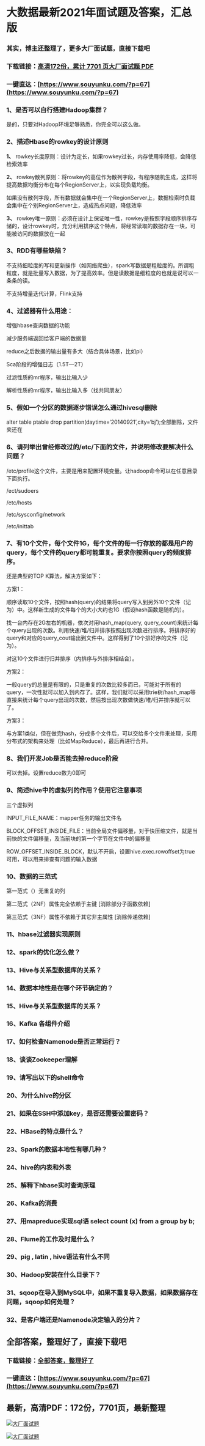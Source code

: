 # 大数据最新2021年面试题及答案，汇总版

### 其实，博主还整理了，更多大厂面试题，直接下载吧

### 下载链接：[高清172份，累计 7701 页大厂面试题  PDF](https://www.souyunku.com/?p=67)

### 一键直达：[https://www.souyunku.com/?p=67](https://www.souyunku.com/?p=67)



### 1、是否可以自行搭建Hadoop集群？

是的，只要对Hadoop环境足够熟悉，你完全可以这么做。


### 2、描述Hbase的rowkey的设计原则

**1、** rowkey长度原则：设计为定长，如果rowkey过长，内存使用率降低，会降低检索效率

**2、** rowkey散列原则：将rowkey的高位作为散列字段，有程序随机生成，这样将提高数据均衡分布在每个RegionServer上，以实现负载均衡。

如果没有散列字段，所有数据就会集中在一个RegionServer上，数据检索时负载会集中在个别RegionServer上，造成热点问题，降低效率

**3、** rowkey唯一原则：必须在设计上保证唯一性，rowkey是按照字段顺序排序存储的，设计rowkey时，充分利用排序这个特点，将经常读取的数据存在一块，可能被访问的数据放在一起


### 3、RDD有哪些缺陷？

不支持细粒度的写和更新操作（如网络爬虫），spark写数据是粗粒度的。所谓粗粒度，就是批量写入数据，为了提高效率。但是读数据是细粒度的也就是说可以一条条的读。

不支持增量迭代计算，Flink支持


### 4、过滤器有什么用途：

增强hbase查询数据的功能

减少服务端返回给客户端的数据量

reduce之后数据的输出量有多大（结合具体场景，比如pi）

Sca阶段的增强日志（1.5T—2T）

过滤性质的mr程序，输出比输入少

解析性质的mr程序，输出比输入多（找共同朋友）


### 5、假如一个分区的数据逐步错误怎么通过hivesql删除

alter table ptable drop partition(daytime=‘20140921’,city=‘bj’);全部删除，文件夹还在


### 6、请列举出曾经修改过的/etc/下面的文件，并说明修改要解决什么问题？

/etc/profile这个文件，主要是用来配置环境变量。让hadoop命令可以在任意目录下面执行。

/ect/sudoers

/etc/hosts

/etc/sysconfig/network

/etc/inittab


### 7、有10个文件，每个文件1G，每个文件的每一行存放的都是用户的query，每个文件的query都可能重复。要求你按照query的频度排序。

还是典型的TOP K算法，解决方案如下：

方案1：

顺序读取10个文件，按照hash(query)的结果将query写入到另外10个文件（记为）中。这样新生成的文件每个的大小大约也1G（假设hash函数是随机的）。

找一台内存在2G左右的机器，依次对用hash_map(query, query_count)来统计每个query出现的次数。利用快速/堆/归并排序按照出现次数进行排序。将排序好的query和对应的query_cout输出到文件中。这样得到了10个排好序的文件（记为）。

对这10个文件进行归并排序（内排序与外排序相结合）。

方案2：

一般query的总量是有限的，只是重复的次数比较多而已，可能对于所有的query，一次性就可以加入到内存了。这样，我们就可以采用trie树/hash_map等直接来统计每个query出现的次数，然后按出现次数做快速/堆/归并排序就可以了。

方案3：

与方案1类似，但在做完hash，分成多个文件后，可以交给多个文件来处理，采用分布式的架构来处理（比如MapReduce），最后再进行合并。


### 8、我们开发Job是否能去掉reduce阶段

可以去掉。设置reduce数为0即可


### 9、简述hive中的虚拟列的作用？使用它注意事项

三个虚拟列

INPUT_FILE_NAME：mapper任务的输出文件名

BLOCK_OFFSET_INSIDE_FILE：当前全局文件偏移量，对于快压缩文件，就是当前快的文件偏移量，及当前块的第一个字节在文件中的偏移量

ROW_OFFSET_INSIDE_BLOCK，默认不开启，设置hive.exec.rowoffset为true可用，可以用来排查有问题的输入数据


### 10、数据的三范式

第一范式（）无重复的列

第二范式（2NF）属性完全依赖于主键 [消除部分子函数依赖]

第三范式（3NF）属性不依赖于其它非主属性 [消除传递依赖]


### 11、hbase过滤器实现原则
### 12、spark的优化怎么做？
### 13、Hive与关系型数据库的关系？
### 14、数据本地性是在哪个环节确定的？
### 15、Hive与关系型数据库的关系？
### 16、Kafka 各组件介绍
### 17、如何检查Namenode是否正常运行？
### 18、谈谈Zookeeper理解
### 19、请写出以下的shell命令
### 20、为什么hive的分区
### 21、如果在SSH中添加key，是否还需要设置密码？
### 22、HBase的特点是什么？
### 23、Spark的数据本地性有哪几种？
### 24、hive的内表和外表
### 25、解释下hbase实时查询原理
### 26、Kafka的消费
### 27、用mapreduce实现sql语 select count (x) from a group by b;
### 28、Flume的工作及时是什么？
### 29、pig , latin , hive语法有什么不同
### 30、Hadoop安装在什么目录下？
### 31、sqoop在导入到MySQL中，如果不重复导入数据，如果数据存在问题，sqoop如何处理？
### 32、是客户端还是Namenode决定输入的分片？




## 全部答案，整理好了，直接下载吧

### 下载链接：[全部答案，整理好了](https://www.souyunku.com/?p=67)

### 一键直达：[https://www.souyunku.com/?p=67](https://www.souyunku.com/?p=67)


## 最新，高清PDF：172份，7701页，最新整理

[![大厂面试题](https://www.souyunku.com/wp-content/uploads/weixin/mst.png "架构师专栏")](https://www.souyunku.com/wp-content/uploads/weixin/githup-weixin.png "架构师专栏")

[![大厂面试题](https://www.souyunku.com/wp-content/uploads/weixin/githup-weixin.png "架构师专栏")](https://www.souyunku.com/wp-content/uploads/weixin/githup-weixin.png "架构师专栏")
